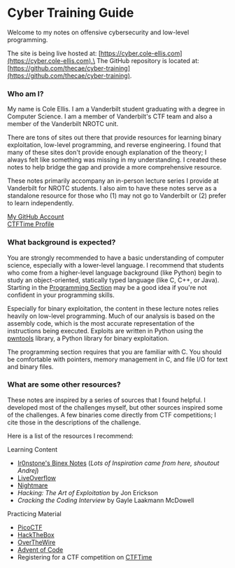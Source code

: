 # Cyber Training Guide

Welcome to my notes on offensive cybersecurity and low-level programming.

The site is being live hosted at: [https://cyber.cole-ellis.com](https://cyber.cole-ellis.com).\
The GitHub repository is located at: [https://github.com/thecae/cyber-training](https://github.com/thecae/cyber-training).

### Who am I?

My name is Cole Ellis. I am a Vanderbilt student graduating with a degree in Computer Science. I am a member of Vanderbilt's CTF team and also a member of the Vanderbilt NROTC unit.

There are tons of sites out there that provide resources for learning binary exploitation, low-level programming, and reverse engineering. I found that many of these sites don't provide enough explanation of the theory; I always felt like something was missing in my understanding. I created these notes to help bridge the gap and provide a more comprehensive resource.

These notes primarily accompany an in-person lecture series I provide at Vanderbilt for NROTC students. I also aim to have these notes serve as a standalone resource for those who (1) may not go to Vanderbilt or (2) prefer to learn independently.

[My GitHub Account](https://github.com/thecae)\
[CTFTime Profile](https://ctftime.org/user/146369)

### What background is expected?

You are strongly recommended to have a basic understanding of computer science, especially with a lower-level language. I recommend that students who come from a higher-level language background (like Python) begin to study an object-oriented, statically typed language (like C, C++, or Java). Starting in the [Programming Section](programming/what-is-the-programming-section.md) may be a good idea if you're not confident in your programming skills.

Especially for binary exploitation, the content in these lecture notes relies heavily on low-level programming. Much of our analysis is based on the assembly code, which is the most accurate representation of the instructions being executed. Exploits are written in Python using the [pwntools](https://docs.pwntools.com/en/stable/) library, a Python library for binary exploitation.

The programming section requires that you are familiar with C. You should be comfortable with pointers, memory management in C, and file I/O for text and binary files.

### What are some other resources?

These notes are inspired by a series of sources that I found helpful. I developed most of the challenges myself, but other sources inspired some of the challenges. A few binaries come directly from CTF competitions; I cite those in the descriptions of the challenge.

Here is a list of the resources I recommend:

Learning Content

* [Ir0nstone's Binex Notes](https://ir0nstone.gitbook.io/notes/) (*Lots of Inspiration came from here, shoutout Andrej*)
* [LiveOverflow](https://www.youtube.com/channel/UClcE-kVhqyiHCcjYwcpfj9w)
* [Nightmare](https://guyinatuxedo.github.io/)
* _Hacking: The Art of Exploitation_ by Jon Erickson
* _Cracking the Coding Interview_ by Gayle Laakmann McDowell

Practicing Material

* [PicoCTF](https://picoctf.com/)
* [HackTheBox](https://www.hackthebox.eu/)
* [OverTheWire](https://overthewire.org/wargames/)
* [Advent of Code](https://adventofcode.com/)
* Registering for a CTF competition on [CTFTime](https://ctftime.org/)
